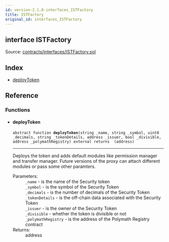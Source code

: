 ```yaml
---
id: version-2.1.0-interfaces_ISTFactory
title: ISTFactory
original_id: interfaces_ISTFactory
---
```


<div class="contract-doc"><div class="contract"><h2 class="contract-header"><span class="contract-kind">interface</span> ISTFactory</h2><div class="source">Source: <a href="https://github.com/PolymathNetwork/polymath-core/blob/v2.1.0/contracts/interfaces/ISTFactory.sol" target="_blank">contracts/interfaces/ISTFactory.sol</a></div></div><div class="index"><h2>Index</h2><ul><li><a href="interfaces_ISTFactory.html#deployToken">deployToken</a></li></ul></div><div class="reference"><h2>Reference</h2><div class="functions"><h3>Functions</h3><ul><li><div class="item function"><span id="deployToken" class="anchor-marker"></span><h4 class="name">deployToken</h4><div class="body"><code class="signature"><span>abstract </span>function <strong>deployToken</strong><span>(string _name, string _symbol, uint8 _decimals, string _tokenDetails, address _issuer, bool _divisible, address _polymathRegistry) </span><span>external </span><span>returns  (address) </span></code><hr/><div class="description"><p>Deploys the token and adds default modules like permission manager and transfer manager. Future versions of the proxy can attach different modules or pass some other paramters.</p></div><dl><dt><span class="label-parameters">Parameters:</span></dt><dd><div><code>_name</code> - is the name of the Security token</div><div><code>_symbol</code> - is the symbol of the Security Token</div><div><code>_decimals</code> - is the number of decimals of the Security Token</div><div><code>_tokenDetails</code> - is the off-chain data associated with the Security Token</div><div><code>_issuer</code> - is the owner of the Security Token</div><div><code>_divisible</code> - whether the token is divisible or not</div><div><code>_polymathRegistry</code> - is the address of the Polymath Registry contract</div></dd><dt><span class="label-return">Returns:</span></dt><dd>address</dd></dl></div></div></li></ul></div></div></div>
